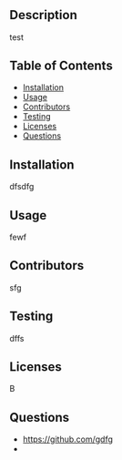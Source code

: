 # 

  ## Description
  test

  ## Table of Contents
  * [Installation](#Installation)
  * [Usage](#Usage)
  * [Contributors](#Contribution)
  * [Testing](#Testing)
  * [Licenses](#Licenses)
  * [Questions](#)

  ## Installation
  dfsdfg

  ## Usage
  fewf

  ## Contributors
  sfg

  ## Testing
  dffs

  ## Licenses
  B

  ## Questions
  * <https://github.com/gdfg>
  * <dfk>